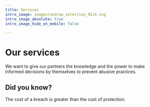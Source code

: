```yaml
---
title: Services
intro_image: images/undraw_selection_92i4.svg
intro_image_absolute: true
intro_image_hide_on_mobile: false

---
```

# **Our services**

We want to give our partners the knowledge and the power to make informed decisions by themselves to prevent abusive practices.

## **Did you know?**

The cost of a breach is greater than the cost of protection.